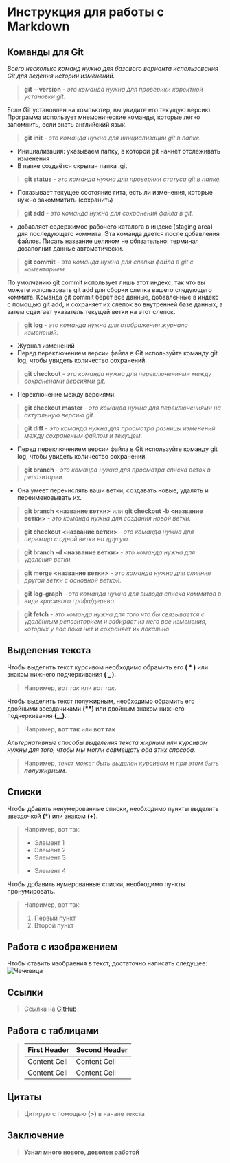 # Инструкция для работы с Markdown

## Команды для Git

*Всего несколько команд нужно для базового варианта использования Git для ведения истории изменений.*
>**git --version** - *это команда нужна для проверики коректной установки git.*

Если Git установлен на компьютер, вы увидите его текущую версию.
Программа использует мнемонические команды, которые легко запомнить, если знать английский язык.
>**git init** - *это команда нужна для инициализации git в папке.*
* Инициализация: указываем папку, в которой
git начнёт отслеживать изменения
* В папке создаётся скрытая папка .git
>**git status** - *это команда нужна для проверики статуса git в папке.*
* Показывает текущее состояние гита, есть 
ли изменения, которые нужно закоммитить
(сохранить)
>**git add** - *это команда нужна для сохранения файла в git.*
* добавляет содержимое рабочего каталога 
в индекс (staging area) для последующего коммита. Эта команда дается после добавления
файлов. Писать название целиком не обязательно: терминал дозаполнит данные автоматически.
>**git commit** - *это команда нужна для слепки файла в git с коментарием.*

По умолчанию git commit использует лишь этот индекс, так что вы можете использовать git add 
для сборки слепка вашего следующего коммита.
Команда git commit берёт все данные, добавленные в индекс с помощью git add, и сохраняет их
слепок во внутренней базе данных, а затем сдвигает указатель текущей ветки на этот слепок.
>**git log** - *это команда нужна для отображения журнала изменений.*

* Журнал изменений
* Перед переключением версии файла в Git
используйте команду git log, чтобы увидеть
количество сохранений.
>**git checkout** - *это команда нужна для переключениями между сохраненами версиями git.*
* Переключение между версиями.
>**git checkout master** - *это команда нужна для переключениями на актуальную версию git.*

>**git diff** - *это команда нужна для просмотра разницы изменений между сохраненым файлом и текущем.*

* Перед переключением версии файла в Git
используйте команду git log, чтобы увидеть
количество сохранений.

>**git branch** - *это команда нужна для просмотра списка веток в репозитории.* 
* Она умеет перечислять ваши ветки, создавать новые, удалять и переименовывать их.

>**git branch <название ветки>** или **git checkout -b <название ветки>** - *это команда нужна для создания новой ветки.*

>**git checkout <название ветки>** - *это команда нужна для перехода с одной ветки на другую.*

>**git branch -d <название ветки>** - *это команда нужна для удаления ветки.*

>**git merge <название ветки>** - *это команда нужна для слияния другой ветки с основной веткой.*

>**git log-graph** - *это команда нужна для вывода списка коммитов в виде красивого графа/дерева.*

>**git fetch** - *это команда нужна для того что бы связывается с удалённым репозиторием и забирает из него все изменения, которых у вас пока нет и сохраняет их локально*

## Выделения текста

Чтобы выделить текст курсивом необходимо обрамить его **( * )** или знаком нижнего подчеркивания **( _ )**.
>Например, *вот так* или _вот так_.

Чтобы выделить текст полужирным, необходимо обрамить его двойными звездачиками __(**)__ или двойным знаком нижнего подчеркивания **(__)**.
>Например, **вот так** или __вот так__

*Альтернативные способы выделения текста жирным или курсивом нужны для того, чтобы мы могли совмещать оба этих способа.*
>Например, _текст может быть выделен курсивом м при этом быть **полужирным**_.

## Списки

Чтобы дбавить ненумерованные списки, необходимо пункты выделить звездочкой **(*)** или знаком **(+)**.
> Например, вот так:
>* Элемент 1
>* Элемент 2
>* Элемент 3
>+ Элемент 4

Чтобы добавить нумерованные списки, необходимо пункты пронумировать.
> Например, вот так:
>1. Первый пункт
>2. Второй пункт

## Работа с изображением 

Чтобы ставить изобраения в текст, достаточно написать следущее:
![Чечевица](Nya.jpg)

## Ссылки

>Ссылка на [GitHub](https://github.com/)

## Работа с таблицами

>| First Header  | Second Header |
>| ------------- | ------------- |
>| Content Cell  | Content Cell  |
>| Content Cell  | Content Cell  |

## Цитаты

>Цитирую с помощью **(>)** в начале текста 

## Заключение

>**Узнал много нового, доволен работой**